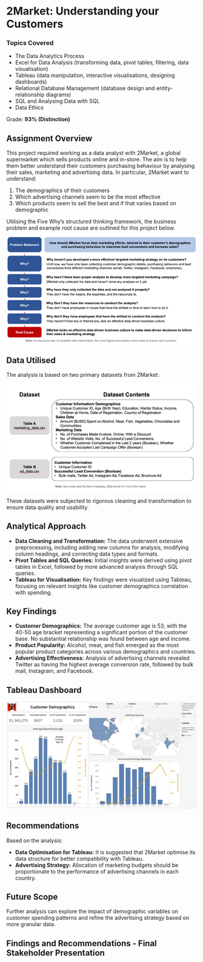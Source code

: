 <h1>2Market: Understanding your Customers</h1>
  <h3> Topics Covered</h3>
  
  * The Data Analytics Process
  * Excel for Data Analysis (transforming data, pivot tables, filtering, data visualisation)
  * Tableau (data manipulation, interactive visualisations, designing dashboards)
  * Relational Database Management (database design and entity-relationship diagrams)
  * SQL and Analysing Data with SQL
  * Data Ethics

Grade: __93% (Distinction)__

<h2>Assignment Overview</h2> 
  <p>
  This project required working as a data analyst with 2Market, a global supermarket which sells products online and in-store. The aim is to help them better understand their customers purchasing behaviour by analysing their sales, marketing and advertising data. In particular, 2Market want to understand:
    
1. The demographics of their customers
2. Which advertising channels seem to be the most effective
3. Which products seem to sell the best and if that varies based on demographic

Utilising the Five Why’s structured thinking framework, the business problem and example root cause are outlined for this project below. 

![Image](Figures/2Market_problem_statement.png)

<h2>Data Utilised</h2>
<p>The analysis is based on two primary datasets from 2Market:</p>

![Image](Figures/2Market_data.png)

<p>These datasets were subjected to rigorous cleaning and transformation to ensure data quality and usability.</p>

## Analytical Approach
- **Data Cleaning and Transformation:** The data underwent extensive preprocessing, including adding new columns for analysis, modifying column headings, and correcting data types and formats.
- **Pivot Tables and SQL Queries:** Initial insights were derived using pivot tables in Excel, followed by more advanced analysis through SQL queries.
- **Tableau for Visualisation:** Key findings were visualized using Tableau, focusing on relevant insights like customer demographics correlation with spending.

## Key Findings
- **Customer Demographics:** The average customer age is 53, with the 40-50 age bracket representing a significant portion of the customer base. No substantial relationship was found between age and income.
- **Product Popularity:** Alcohol, meat, and fish emerged as the most popular product categories across various demographics and countries.
- **Advertising Effectiveness:** Analysis of advertising channels revealed Twitter as having the highest average conversion rate, followed by bulk mail, Instagram, and Facebook.

## Tableau Dashboard

![Image](Figures/dashboard1.jpeg)

## Recommendations
Based on the analysis:
- **Data Optimisation for Tableau:** It is suggested that 2Market optimise its data structure for better compatibility with Tableau.
- **Advertising Strategy:** Allocation of marketing budgets should be proportionate to the performance of advertising channels in each country.

## Future Scope
Further analysis can explore the impact of demographic variables on customer spending patterns and refine the advertising strategy based on more granular data.

<h2>Findings and Recommendations - Final Stakeholder Presentation</h2> 



